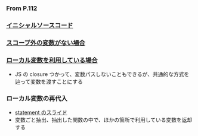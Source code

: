 ### From P.112

### [イニシャルソースコード](https://github.com/jinyongnan810/refactoring/commit/41f283574bbac4c8e98adb0255d0e8fa43eaabe3)

### [スコープ外の変数がない場合](https://github.com/jinyongnan810/refactoring/commit/7fcedbc19a0a6a40cdada2a58be63afc67887449)

### [ローカル変数を利用している場合](https://github.com/jinyongnan810/refactoring/commit/738e182312e2ae000cf3620ff6dd87166626d0cc)

- JS の closure つかって、変数パスしないこともできるが、共通的な方式を辿って変数を渡すことにする

### ローカル変数の再代入

- [statement のスライド](https://github.com/jinyongnan810/refactoring/commit/929b9886a96538d1fefeac928dfe7545d7fb9d24)
- 変数ごと抽出、抽出した関数の中で、ほかの箇所で利用している変数を返却する
